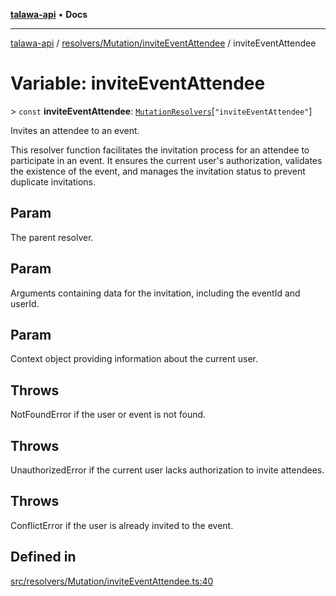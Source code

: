 [**talawa-api**](../../../../README.md) • **Docs**

***

[talawa-api](../../../../modules.md) / [resolvers/Mutation/inviteEventAttendee](../README.md) / inviteEventAttendee

# Variable: inviteEventAttendee

\> `const` **inviteEventAttendee**: [`MutationResolvers`](../../../../types/generatedGraphQLTypes/type-aliases/MutationResolvers.md)\[`"inviteEventAttendee"`\]

Invites an attendee to an event.

This resolver function facilitates the invitation process for an attendee to participate in an event.
It ensures the current user's authorization, validates the existence of the event, and manages the invitation status
to prevent duplicate invitations.

## Param

The parent resolver.

## Param

Arguments containing data for the invitation, including the eventId and userId.

## Param

Context object providing information about the current user.

## Throws

NotFoundError if the user or event is not found.

## Throws

UnauthorizedError if the current user lacks authorization to invite attendees.

## Throws

ConflictError if the user is already invited to the event.

## Defined in

[src/resolvers/Mutation/inviteEventAttendee.ts:40](https://github.com/PalisadoesFoundation/talawa-api/blob/0e711c6a6b57f55ab5776fc9c8edfc5ebc0b3d70/src/resolvers/Mutation/inviteEventAttendee.ts#L40)
